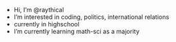 - Hi, I’m @raythical
- I’m interested in coding, politics, international relations
- currently in highschool
- I’m currently learning math-sci as a majority

<!---
raythical/raythical is a ✨ special ✨ repository because its `README.md` (this file) appears on your GitHub profile.
You can click the Preview link to take a look at your changes.
--->
